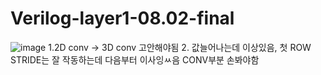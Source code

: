 # Verilog-layer1-08.02-final
![image](https://github.com/YunJoongChul/Verilog-layer1-08.02-final/assets/86291432/413bad7f-0d9f-4bef-8de8-ce7b4c981f99)
1.2D conv -> 3D conv 고안해야됨
2. 값늘어나는데 이상있음, 첫 ROW STRIDE는 잘 작동하는데 다음부터 이사잉ㅆ음 CONV부분 손봐야함
